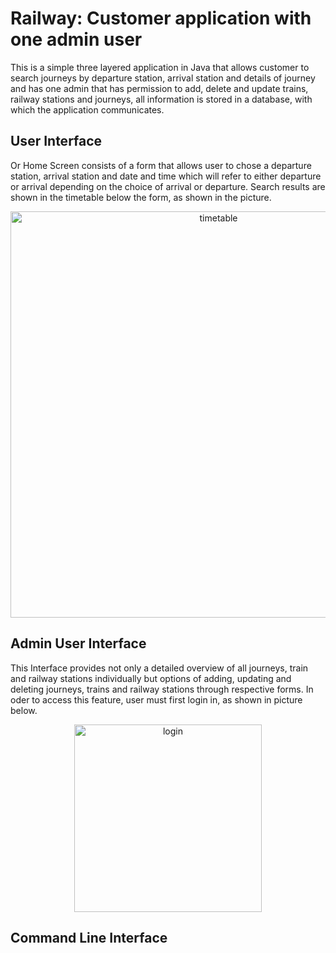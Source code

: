 # Railway: Customer application with one admin user
This is a simple three layered application in Java that allows customer to search journeys by departure station, arrival station and details of journey and has one admin that has permission to add, delete and update trains, railway stations and journeys, all information is stored in a database, with which the application communicates.
## User Interface
Or Home Screen consists of a form that allows user to chose a departure station, arrival station and date and time which will refer to either departure or arrival depending on the choice of arrival or departure. Search results are shown in the timetable below the form, as shown in the picture.  
<p align = "center">
<img width="650" alt="timetable" src="https://user-images.githubusercontent.com/115094201/220368923-83c19327-d12f-4baa-9d8a-735a43123c15.png">
 </p>  
 
## Admin User Interface
This Interface provides not only a detailed overview of all journeys, train and railway stations individually but options of adding, updating and deleting journeys, trains and railway stations through respective forms. In oder to access this feature, user must first login in, as shown in picture below.   
<p align = "center">
<img width="300" alt="login" src="https://user-images.githubusercontent.com/115094201/220371549-88dda650-d75c-475f-b7e7-f42d67a54a87.png">
</p>  
 
## Command Line Interface
